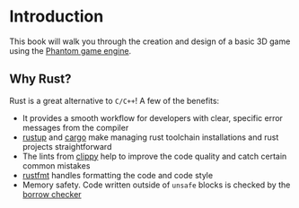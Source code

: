 # Introduction

This book will walk you through the creation and design of a basic 3D game using the [Phantom game engine](https://github.com/matthewjberger/phantom).

## Why Rust?

Rust is a great alternative to `C/C++`!  A few of the benefits:

* It provides a smooth workflow for developers with clear, specific error messages from the compiler
* [rustup](https://rustup.rs/) and [cargo](https://github.com/rust-lang/cargo) make managing rust toolchain installations and rust projects straightforward
* The lints from [clippy](https://github.com/rust-lang/rust-clippy) help to improve the code quality and catch certain common mistakes
* [rustfmt](https://github.com/rust-lang/rustfmt) handles formatting the code and code style
* Memory safety. Code written outside of `unsafe` blocks is checked by the [borrow checker](https://doc.rust-lang.org/book/ch04-02-references-and-borrowing.html?highlight=borrow#references-and-borrowing)
